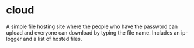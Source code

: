 # cloud
A simple file hosting site where the people who have the password can upload and everyone can download by typing the file name. Includes an ip-logger and a list of hosted files.
